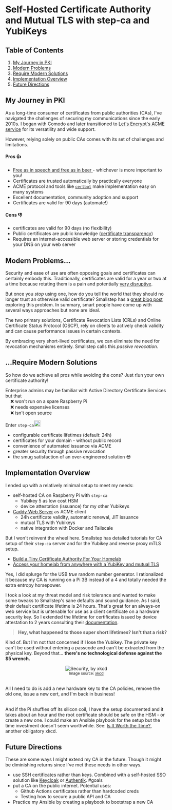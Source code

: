 <!-- # PKI in the Home(lab) -->
# Self-Hosted Certificate Authority and Mutual TLS with step-ca and YubiKeys
## Table of Contents
1. [My Journey in PKI](#my-journey-in-pki)
2. [Modern Problems](#modern-problems)
3. [Require Modern Solutions](#require-modern-solutions)
4. [Implementation Overview](#implementation-overview)
5. [Future Directions](#future-directions)

## My Journey in PKI
As a long-time consumer of certificates from public authorities (CAs), I've navigated the challenges of securing my communications since the early 2010s. I began with Comodo and later transitioned to [Let's Encrypt's ACME service](https://letsencrypt.org/how-it-works/) for its versatility and wide support.

However, relying solely on public CAs comes with its set of challenges and limitations.

#### Pros 👍
- [Free as in speech and free as in beer ](https://www.gnu.org/philosophy/free-sw.en.html) - whichever is more important to you!
- Certificates are trusted automatically by practically everyone
- ACME protocol and tools like [`certbot`](https://certbot.eff.org/) make implementation easy on many systems
- Excellent documentation, community adoption and support
- Certificates are valid for 90 days (automate!)

#### Cons 👎
- certificates are valid for 90 days (no flexibility)
- Public certificates are public knowledge ([certificate transparency](https://www.mayhem.security/blog/certificate-transparency-does-more-harm-than-good-heres-why))
- Requires an internet-accessible web server or storing credentials for your DNS on your web server 

## Modern Problems...
Security and ease of use are often opposing goals and certificates can certainly embody this. Traditionally, certificates are valid for a year or two at a time because rotating them is a pain and potentially [very disruptive](https://www.zdnet.com/article/government-shutdown-tls-certificates-not-renewed-many-websites-are-down/).

But once you *stop* using one, how do you tell the world that they should no longer trust an otherwise valid certificate? Smallstep has a [great blog post](https://smallstep.com/blog/passive-revocation/) exploring this problem. In summary, smart people have come up with several ways approaches but none are ideal.

The two primary solutions, Certificate Revocation Lists (CRLs) and Online Certificate Status Protocol (OSCP), rely on clients to actively check validity and can cause performance issues in certain contexts.

By embracing very short-lived certificates, we can eliminate the need for revocation mechanisms entirely. Smallstep calls this *passive revocation*.

## ...Require Modern Solutions
So how do we achieve all pros while avoiding the cons? Just r!un your own certificate authority! 

Enterprise admins may be familiar with Active Directory Certificate Services but that<br>
&nbsp;&nbsp;&nbsp;&nbsp;❌ won't run on a spare Raspberry Pi<br>
&nbsp;&nbsp;&nbsp;&nbsp;❌ needs expensive licenses<br>
&nbsp;&nbsp;&nbsp;&nbsp;❌ isn't open source<br>

Enter `step-ca`[<img src="https://github.githubassets.com/images/modules/logos_page/GitHub-Mark.png" alt="GitHub Logo" width="20" height="20">](https://github.com/smallstep/certificates)
- configurable certificate lifetimes (default: 24h)
- certificates for your domain - without public record
- convenience of automated issuance via ACME
- greater security through passive revocation
- the smug satisfaction of an over-engineered solution 😎

## Implementation Overview
I ended up with a relatively minimal setup to meet my needs: 
- self-hosted CA on Raspberry Pi with `step-ca`
    - Yubikey 5 as low cost HSM
    - device attestation (issuance) for my other Yubikeys
- [Caddy Web Server](https://caddyserver.com/docs/automatic-https) as ACME client
    - 24h certificate validity, automatic renewal, JIT issuance
    - mutual TLS with Yubikeys 
    - native integration with Docker and Tailscale

But I won't reinvent the wheel here. Smallstep has detailed tutorials for CA setup of their `step-ca` server and for the Yubikey and reverse proxy mTLS setup.
* [Build a Tiny Certificate Authority For Your Homelab](https://smallstep.com/blog/build-a-tiny-ca-with-raspberry-pi-yubikey/)
* [Access your homelab from anywhere with a YubiKey and mutual TLS](https://smallstep.com/blog/access-your-homelab-anywhere/)

Yes, I did splurge for the USB *true* random number generator. I rationalized it because my CA is running on a Pi 3B instead of a 4 and totally needed the extra entropy horsepower.

I took a look at my threat model and risk tolerance and wanted to make some tweaks to Smallstep's sane defaults and sound guidance. As I said, their default certificate lifetime is 24 hours. That's great for an always-on web service but is untenable for use as a client certificate on a hardware security key. So I extended the lifetime for certificates issued by device attestation to 2 years consulting their [documentation](https://smallstep.com/docs/step-ca/#ssh-certificate-authority).

> **Hey, what happened to those super short lifetimes? Isn't that a risk?**

Kind of. But I'm not that concerned if I lose the Yubikey. The private key can't be used without entering a passcode and can't be extracted from the physical key. Beyond that... **there's no technological defense against the $5 wrench.**

<p align="center">
  <img src="https://imgs.xkcd.com/comics/security.png" alt="Security, by xkcd">
  <br>
  <small>Image source: <a href="https://xkcd.com/538/">xkcd</a></small>
</p>
<br>
All I need to do is add a new hardware key to the CA policies, remove the old one, issue a new cert, and I'm back in business!
<br><br>

And if the Pi shuffles off its silicon coil, I have the setup documented and it takes about an hour and the root certificate should be safe on the HSM - or create a new one. I could make an Ansible playbook for the setup but the time investment doesn't seem worthwhile. See: [Is It Worth the Time?](https://xkcd.com/1205), another obligatory xkcd.

## Future Directions
These are some ways I might extend my CA in the future. Though it might be diminishing returns since I've met these needs in other ways.
- use SSH certificates rather than keys. Combined with a self-hosted SSO solution like [Keycloak](https://www.keycloak.org/) or [Authentik](https://goauthentik.io/). #goals
- put a CA on the public internet. Potential uses:
    - Github Actions certificates rather than hardcoded creds 
    - Testing how to secure a public API and CA
- Practice my Ansible by creating a playbook to bootstrap a new CA
